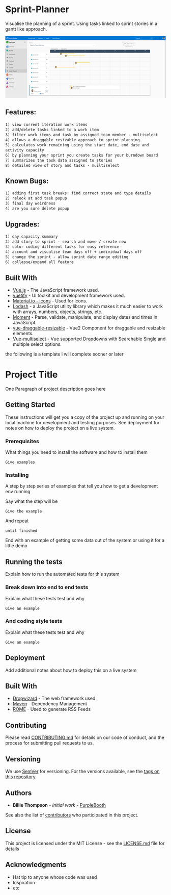 # Sprint-Planner

Visualise the planning of a sprint. Using tasks linked to sprint stories in a gantt like approach.

![alt text](https://raw.githubusercontent.com/RowanBrough/rowanbrough/master/Capture.PNG)

## Features:

```
1) view current iteration work items
2) add/delete tasks linked to a work item
3) filter work items and task by assigned team member - multiselect
4) allows a draggable resizable approach to sprint planning
5) calculates work remaining using the start date, end date and activity capacity
6) by planning your sprint you create tasks for your burndown board
7) summarizes the task data assigned to stories
8) detailed view of story and tasks - muiltiselect
```

## Known Bugs:

```
1) adding first task breaks: find correct state and type details
2) relook at add task popup
3) final day weirdness
4) are you sure delete popup
```

## Upgrades:

```
1) day capacity summary
2) add story to sprint - search and move / create new
3) color coding different tasks for easy reference
4) account and visualise team days off + individual days off
5) change the sprint - allow sprint date range editing
6) collapse/expand all feature
```

## Built With

* [Vue.js](https://vuejs.org/v2/guide/index.html) - The JavaScript framework used.
* [vuetify](https://vuetifyjs.com/en/) - UI toolkit and development framework used.
* [Material.io - icons](https://material.io/tools/icons/?style=baseline) - Used for icons.
* [Lodash](https://lodash.com/) - a JavaScript utility library which makes it much easier to work with arrays, numbers, objects, strings, etc.
* [Moment](https://momentjs.com/) - Parse, validate, manipulate, and display dates and times in JavaScript.
* [vue-draggable-resizable](https://github.com/mauricius/vue-draggable-resizable) - Vue2 Component for draggable and resizable elements.
* [Vue-multiselect](https://vue-multiselect.js.org/) - Vue supported Dropdowns with Searchable Single and multiple select options.





the following is a template i will complete sooner or later 



# Project Title

One Paragraph of project description goes here

## Getting Started

These instructions will get you a copy of the project up and running on your local machine for development and testing purposes. See deployment for notes on how to deploy the project on a live system.

### Prerequisites

What things you need to install the software and how to install them

```
Give examples
```

### Installing

A step by step series of examples that tell you how to get a development env running

Say what the step will be

```
Give the example
```

And repeat

```
until finished
```

End with an example of getting some data out of the system or using it for a little demo

## Running the tests

Explain how to run the automated tests for this system

### Break down into end to end tests

Explain what these tests test and why

```
Give an example
```

### And coding style tests

Explain what these tests test and why

```
Give an example
```

## Deployment

Add additional notes about how to deploy this on a live system

## Built With

* [Dropwizard](http://www.dropwizard.io/1.0.2/docs/) - The web framework used
* [Maven](https://maven.apache.org/) - Dependency Management
* [ROME](https://rometools.github.io/rome/) - Used to generate RSS Feeds

## Contributing

Please read [CONTRIBUTING.md](https://gist.github.com/PurpleBooth/b24679402957c63ec426) for details on our code of conduct, and the process for submitting pull requests to us.

## Versioning

We use [SemVer](http://semver.org/) for versioning. For the versions available, see the [tags on this repository](https://github.com/your/project/tags). 

## Authors

* **Billie Thompson** - *Initial work* - [PurpleBooth](https://github.com/PurpleBooth)

See also the list of [contributors](https://github.com/your/project/contributors) who participated in this project.

## License

This project is licensed under the MIT License - see the [LICENSE.md](LICENSE.md) file for details

## Acknowledgments

* Hat tip to anyone whose code was used
* Inspiration
* etc
